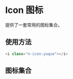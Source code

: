# Icon 图标

提供了一套常用的图标集合。

## 使用方法

```js
<i class="n-icon-yuque"></i>
```

## 图标集合

<template>
	<div class="icon-wrap">
		<div
			v-n-clipboard="'n-icon-' + icon"
			v-for="icon in IconList"
            :key="icon"
			class="icon-box"
			@v-n-clipboard-success="copySuccess">
			<i :class="'n-icon-' + icon" class="icon"></i>
			<div class="icon-name">{{ icon }}</div>
		</div>
	</div>

</template>

<script>
	const IconList1 = [
        'reset',
        'chat',
        'folder',
        'bold',
        'italic',
        'header',
        'more',
        'compress',
        'setting',
        'expand',
        'link',
        'underline',
        'ordered-list',
        'unordered-list',
        'image',
        'ban',
        'arrow-left',
        'arrow-right',
        'arrow-top',
        'arrow-bottom',
        'left',
        'right',
        'top',
        'bottom',
        'refresh',
        'quote',
        'download',
        'upload',
        'copy',
        'user',
        'trash',
        'adjust',
        'send',
        'love',
        'filter',
        'emotion',
        'equation',
        'bell',
        'power',
        'create',
        'qr-code',
        'split',
        'camera',
        'detail',
        'edit',
        'globe',
        'not-love',
        'chart',
        'book',
        'package',
        'pagelines',
        'language',
        'share',
        'eye',
        'user-manage',
        'user-search',
        'user-edit',
        'apple',
        'google',
        'google-plus',
        'facebook',
        'twitter',
        'linkedin',
        'weibo',
        'customer-service',
        'collapse-down',
        'collapse-up',
        'cross',
        'tick',
        'insert-row',
        'date',
        'go-to-right',
        'account-1',
        'account-2',
        'account-3',
        'settlement',
        'settlement-2',
        'settlement-3',
        'settlement-4',
        'config-1',
        'config-2',
        'report-form',
        'product',
        'plan',
        'advisor',
        'channel',
        'market',
        'product-2',
        'plan-2',
        'user-list'
    ];
export default {
	data(){
		return {
			IconList:[
				'yuque','n','qq','wx','phone','util','blog','cv','wxmp','github','mail','search','success','info','warning','thumb-up','error','close','code',...IconList1
			]
		}
	},
	methods: {
		copySuccess(data) {
			const vm = this;

			vm.$toast.info(`'${data}' saved to clipboard!`);
		}
	}
}
</script>

<style lang="scss">
	.icon-wrap{
		display: flex;
		padding: 10px;
		justify-content: space-around;
		flex-wrap: wrap;
		.icon-box{
                display: inline-block;
                width: 110px;
                height: 70px;
                padding: 10px;
                margin-bottom: 5px;
                text-align: center;
                transition: .1s;
                cursor: pointer;
                .icon {
                    display: inline-block;
                    margin: 10px;
                    font-size: 20px;
                }
                .icon-name {
                    font-size: 12px;
                    color: #999;
                }
                &:hover {
                    background-color: #eee;

                    .icon {
                        color: #3f51b5;
                    }

                    .icon-name {
                        color: #666;
                    }
                }
            }
	}
</style>
